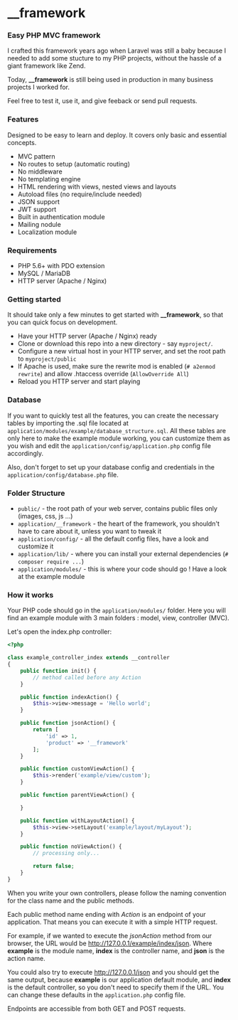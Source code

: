 # __framework
### Easy PHP MVC framework

I crafted this framework years ago when Laravel was still a baby because I needed to add some stucture to my PHP projects, without the hassle of
a giant framework like Zend.

Today, **__framework** is still being used in production in many business projects I worked for.

Feel free to test it, use it, and give feeback or send pull requests.

### Features

Designed to be easy to learn and deploy. It covers only basic and essential concepts.

- MVC pattern
- No routes to setup (automatic routing)
- No middleware
- No templating engine
- HTML rendering with views, nested views and layouts
- Autoload files (no require/include needed)
- JSON support
- JWT support
- Built in authentication module
- Mailing nodule
- Localization module

### Requirements

-	PHP 5.6+ with PDO extension
-   MySQL / MariaDB
-   HTTP server (Apache / Nginx)

### Getting started

It should take only a few minutes to get started with **__framework**, so that you can quick focus on development.

-   Have your HTTP server (Apache / Nginx) ready
-	Clone or download this repo into a new directory - say `myproject/`.
-	Configure a new virtual host in your HTTP server, and set the root path to `myproject/public`
-   If Apache is used, make sure the rewrite mod is enabled (``# a2enmod rewrite``) and allow .htaccess override (`AllowOverride All`)
-	Reload you HTTP server and start playing

### Database

If you want to quickly test all the features, you can create the necessary tables by importing the .sql file located at `application/modules/example/database_structure.sql`.
All these tables are only here to make the example module working, you can customize them as you wish and edit the `application/config/application.php` config file accordingly.

Also, don't forget to set up your database config and credentials in the `application/config/database.php` file.

### Folder Structure

- `public/` - the root path of your web server, contains public files only (images, css, js ...)
- `application/__framework` - the heart of the framework, you shouldn't have to care about it, unless you want to tweak it
- `application/config/` - all the default config files, have a look and customize it
- `application/lib/` - where you can install your external dependencies (``# composer require ...``)
- `application/modules/` - this is where your code should go ! Have a look at the example module

### How it works

Your PHP code should go in the `application/modules/` folder.
Here you will find an example module with 3 main folders : model, view, controller (MVC).

Let's open the index.php controller:

```php
<?php

class example_controller_index extends __controller
{
    public function init() {
        // method called before any Action
    }

    public function indexAction() {
        $this->view->message = 'Hello world';
    }

    public function jsonAction() {
        return [
            'id' => 1,
            'product' => '__framework'
        ];
    }

    public function customViewAction() {
        $this->render('example/view/custom');
    }

    public function parentViewAction() {

    }

    public function withLayoutAction() {
        $this->view->setLayout('example/layout/myLayout');
    }

    public function noViewAction() {
        // processing only...

        return false;
    }
}
```

When you write your own controllers, please follow the naming convention for the class name and the public methods.

Each public method name ending with *Action* is an endpoint of your application. That means you can execute it with a simple HTTP request.

For example, if we wanted to execute the *jsonAction* method from our browser, the URL would be http://127.0.0.1/example/index/json.
Where **example** is the module name, **index** is the controller name, and **json** is the action name.

You could also try to execute http://127.0.0.1/json and you should get the same output, because **example** is our application default module,
and **index** is the default controller, so you don't need to specify them if the URL. You can change these defaults in the ``application.php`` config file.

Endpoints are accessible from both GET and POST requests.

